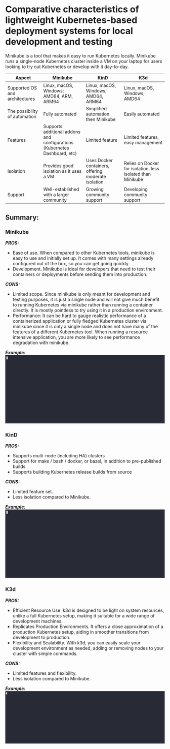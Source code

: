 # Comparative characteristics of lightweight Kubernetes-based deployment systems for local development and testing

Minikube is a tool that makes it easy to run Kubernetes locally. Minikube runs a single-node Kubernetes cluster inside a VM on your laptop for users looking to try out Kubernetes or develop with it day-to-day.






| Aspect                              | Minikube                                                                      | KinD                                                | K3d                                                         |
|-------------------------------------|-------------------------------------------------------------------------------|-----------------------------------------------------|-------------------------------------------------------------|
| Supported OS <br/>and architectures | Linux, macOS, Windows;<br/>AMD64, ARM, ARM64                                  | Linux, macOS, Windows; AMD64, ARM64                 | Linux, macOS, Windows;<br/> AMD64                           |
| The possibility of automation       | Fully automated                                                               | Simplified automation then Minikube                 | Easily automated                                            |
| Features                            | Supports additional addons and configurations<br/>(Kubernetes Dashboard, etc) | Limited feature                                     | Limited features, easy management                           |
| Isolation                           | Provides good isolation as it uses a VM                                       | Uses Docker containers, offering moderate isolation | Relies on Docker for isolation, less isolated than Minikube |
| Support                             | Well-established with a larger community                                      | Growing community support                           | Developing community support                                |


## Summary:

 ### Minikube
***PROS:***
    
- Ease of use. When compared to other Kubernetes tools, minikube is easy to use and initially set up. It comes with many settings already configured out of the box, so you can get going quickly.
- Development. Minikube is ideal for developers that need to test their containers or deployments before sending them into production.

***CONS:***
- Limited scope. Since minikube is only meant for development and testing purposes, it is just a single node and will not give much benefit to running Kubernetes via minikube rather than running a container directly. It is mostly pointless to try using it in a production environment.
- Performance: It can be hard to gauge realistic performance of a containerized application or fully fledged Kubernetes cluster via minikube since it is only a single node and does not have many of the features of a different Kubernetes tool. When running a resource intensive application, you are more likely to see performance degradation with minikube.

***Example:***
![Minikube!](/doc/images/627248.gif "minikube")


### KinD
***PROS:***

- Supports multi-node (including HA) clusters
- Support for make / bash / docker, or bazel, in addition to pre-published builds
- Supports building Kubernetes release builds from source

***CONS:***
- Limited feature set.
- Less isolation compared to Minikube.

***Example:***
![KinD!](/doc/images/627247.gif "KinD")

### K3d
***PROS:***

- Efficient Resource Use. k3d is designed to be light on system resources, unlike a full Kubernetes setup, making it suitable for a wide range of development machines.
- Replicates Production Environments. It offers a close approximation of a production Kubernetes setup, aiding in smoother transitions from development to production.
- Flexibility and Scalability. With k3d, you can easily scale your development environment as needed, adding or removing nodes to your cluster with simple commands.

***CONS:***
- Limited features and flexibility.
- Less isolation compared to Minikube.


***Example:***
![K3d!](/doc/images/629224.gif "K3d")
